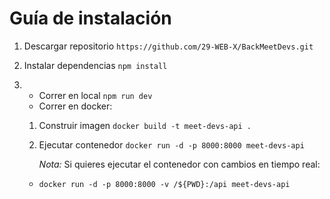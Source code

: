 # Guía de instalación

1. Descargar repositorio
   `https://github.com/29-WEB-X/BackMeetDevs.git`

2. Instalar dependencias
   `npm install`

3. - Correr en local
     `npm run dev`
   - Correr en docker:

   1. Construir imagen
      `docker build -t meet-devs-api .`
   2. Ejecutar contenedor
      `docker run -d -p 8000:8000 meet-devs-api`

      _Nota:_
      Si quieres ejecutar el contenedor con cambios en tiempo real:

   - `docker run -d -p 8000:8000 -v /${PWD}:/api meet-devs-api`
